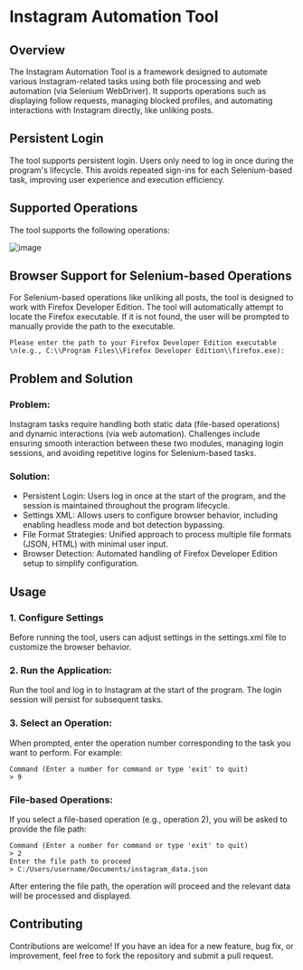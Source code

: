 # Instagram Automation Tool

## Overview

The Instagram Automation Tool is a framework designed to automate various Instagram-related tasks using both file processing and web automation (via Selenium WebDriver). It supports operations such as displaying follow requests, managing blocked profiles, and automating interactions with Instagram directly, like unliking posts.

## Persistent Login
The tool supports persistent login. Users only need to log in once during the program's lifecycle. This avoids repeated sign-ins for each Selenium-based task, improving user experience and execution efficiency.

## Supported Operations
The tool supports the following operations:

![image](https://github.com/user-attachments/assets/ba6b5c91-7ba3-47e3-bcd4-ac510a506949)

## Browser Support for Selenium-based Operations

For Selenium-based operations like unliking all posts, the tool is designed to work with Firefox Developer Edition. The tool will automatically attempt to locate the Firefox executable. If it is not found, the user will be prompted to manually provide the path to the executable.

```
Please enter the path to your Firefox Developer Edition executable \n(e.g., C:\\Program Files\\Firefox Developer Edition\\firefox.exe):
```

## Problem and Solution

### Problem:
Instagram tasks require handling both static data (file-based operations) and dynamic interactions (via web automation). Challenges include ensuring smooth interaction between these two modules, managing login sessions, and avoiding repetitive logins for Selenium-based tasks.

### Solution:
- Persistent Login: Users log in once at the start of the program, and the session is maintained throughout the program lifecycle.
- Settings XML: Allows users to configure browser behavior, including enabling headless mode and bot detection bypassing.
- File Format Strategies: Unified approach to process multiple file formats (JSON, HTML) with minimal user input.
- Browser Detection: Automated handling of Firefox Developer Edition setup to simplify configuration.

## Usage

### 1. Configure Settings
Before running the tool, users can adjust settings in the settings.xml file to customize the browser behavior.

### 2. Run the Application:
Run the tool and log in to Instagram at the start of the program. The login session will persist for subsequent tasks.

### 3. Select an Operation:
When prompted, enter the operation number corresponding to the task you want to perform. For example:

```
Command (Enter a number for command or type 'exit' to quit)
> 9
```

### File-based Operations:
If you select a file-based operation (e.g., operation 2), you will be asked to provide the file path:

```
Command (Enter a number for command or type 'exit' to quit)
> 2
Enter the file path to proceed
> C:/Users/username/Documents/instagram_data.json
```

After entering the file path, the operation will proceed and the relevant data will be processed and displayed.

## Contributing

Contributions are welcome! If you have an idea for a new feature, bug fix, or improvement, feel free to fork the repository and submit a pull request.
